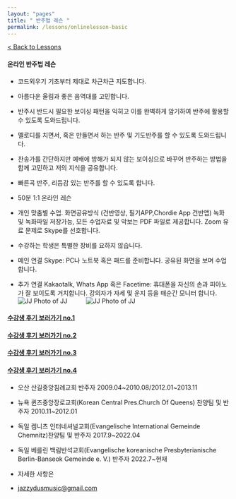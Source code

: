 ```yaml
---
layout: "pages"
title: " 반주법 레슨 "
permalink: /lessons/onlinelesson-basic
---
```

<a href="/lessons">< Back to Lessons</a>

#### 온라인 반주법 레슨

- 코드외우기 기초부터 제대로 차근차근 지도합니다.
- 아름다운 울림과 좋은 음역대를 고민합니다.
- 반주시 반드시 필요한 보이싱 패턴을 익히고 이를 완벽하게 암기하여 반주에 활용할 수 있도록 도와드립니다.
- 멜로디를 치면서, 혹은 만들면서 하는 반주 및 기도반주를 할 수 있도록 도와드립니다.
- 찬송가를 간단하지만 예배에 방해가 되지 않는 보이싱으로 바꾸어 반주하는 방법을 함께 고민하고 저의 지식을 공유합니다.
- 빠른곡 반주, 리듬감 있는 반주를 할 수 있도록 합니다.


- 50분 1:1 온라인 레슨
- 개인 맞춤별 수업. 화면공유방식 (건반영상, 필기APP,Chordie App 건반앱) 녹화 및  녹화파일 저장가능, 모든 수업자료 및 악보는 PDF 파일로 제공합니다. Zoom 유료 문제로 Skype를 선호합니다.
- 수강하는 학생은 특별한 장비를 요하지 않습니다.
- 메인 연결 Skype: PC나 노트북 혹은 패드를 준비합니다. 공유된 화면을 보며 수업합니다.
- 추가 연결 Kakaotalk, Whats App 혹은 Facetime: 휴대폰을 자신의 손과 피아노가 잘 보이도록 거치합니다. 강의자가 자세 및 운지 등을 매순간 모니터 합니다. 
<img src="https://jjmusic-online.github.io/assets/images/Lessonshotbasic1.jpeg" alt="JJ Photo of JJ"
	title="Photo of JJ" style="min-width: 150px" />
<img src="https://jjmusic-online.github.io/assets/images/Lessonshotbasic2.jpeg" alt="JJ Photo of JJ"
	title="Photo of JJ" style="min-width: 150px" />
#### <a href="https://jjmusic-online.github.io/assets/images/photo13.jpg">수강생 후기 보러가기 no.1</a>
#### <a href="https://jjmusic-online.github.io/assets/images/Onlinefeedback2.jpg">수강생 후기 보러가기 no.2</a>
#### <a href="https://jjmusic-online.github.io/assets/images/feedback3.JPG">수강생 후기 보러가기 no.3</a>
#### <a href="https://jjmusic-online.github.io/assets/images/feedback4.JPG">수강생 후기 보러가기 no.4</a>


- 오산 산길중앙침례교회	반주자 2009.04~2010.08/2012.01~2013.11
- 뉴욕 퀸즈중앙장로교회(Korean Central Pres.Church Of Queens) 찬양팀 및 반주자 2010.11~2012.01
- 독일 켐니츠 인터네셔널교회(Evangelische International Gemeinde Chemnitz)찬양팀 및 반주자 2017.9~2022.04
- 독일 베를린 백림반석교회(Evangelische koreanische Presbyterianische Berlin-Banseok Gemeinde e. V.) 반주자 2022.7~현재 

- 자세한 사항은
- jazzydusmusic@gmail.com






